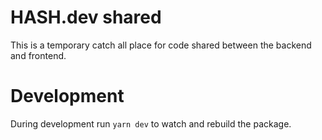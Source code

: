 # HASH.dev shared

This is a temporary catch all place for code shared between the backend and frontend.

# Development

During development run `yarn dev` to watch and rebuild the package.
